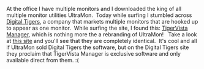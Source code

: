 At the office I have multiple monitors and I downloaded the king of all
multiple monitor utilities UltraMon.  Today while surfing I stumbled
across [Digital Tigers](http://www.digitaltigers.com/index.shtml), a
company that markets multiple monitors that are hooked up to appear as
one monitor.  While surfing the site, I found this: [TigerVista
Manager](http://www.digitaltigers.com/tigervista_manager.shtml), which
is nothing more the a rebranding of UltraMon!   Take a look at [this
site](http://www.realtimesoft.com/ultramon/tour/) and you'll see that
they are completely identical.  It's cool and all if UltraMon sold
Digital Tigers the software, but on the Digital Tigers site they
proclaim that TigerVista Manager is exclusive software and only
available direct from them. :(
